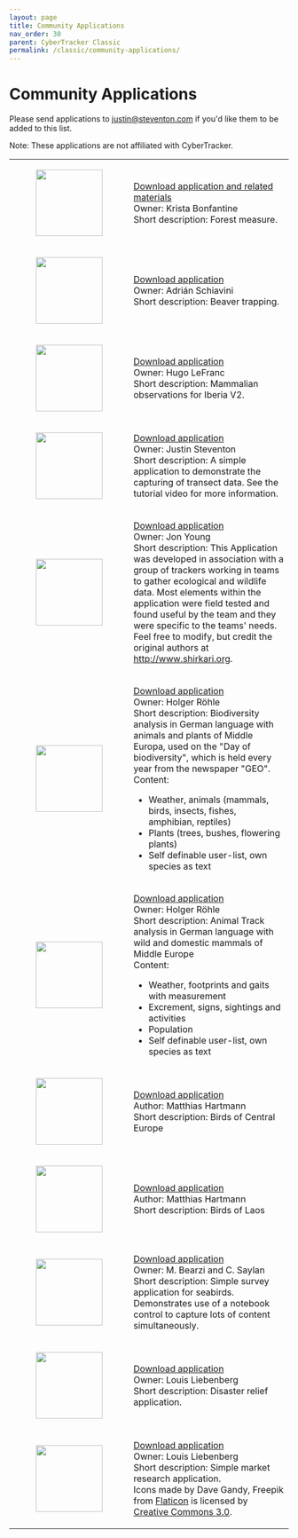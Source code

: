 ```yaml
---
layout: page
title: Community Applications
nav_order: 30
parent: CyberTracker Classic
permalink: /classic/community-applications/
---
```

# Community Applications

Please send applications to justin@steventon.com if you'd like them to
be added to this list.

Note: These applications are not affiliated with CyberTracker.

<table>
<tbody>
<tr class="odd">
<td><figure><img src="{{ site.baseurl }}/assets/classic/ForestMeasure.png" width="120" /></figure></td>
<td><p><a href="{{ site.baseurl }}/assets/classic/ForestMeasure.zip">Download application and related materials</a><br />
Owner: Krista Bonfantine<br />
Short description: Forest measure.</p></td>
</tr>

<tr class="even">
<td><figure><img src="{{ site.baseurl }}/assets/classic/Beaver_trapping_for_eradication.png" width="120" alt="" /></figure></td>
<td><p><a href="{{ site.baseurl }}/assets/classic/Beaver_trapping_for_eradication.CTX">Download application</a><br />
Owner: Adrián Schiavini<br />
Short description: Beaver trapping.</p></td>
</tr>

<tr class="odd">
<td><figure><img src="{{ site.baseurl }}/assets/classic/Observaciones_Mamiferos_Ibericos_V2.png" width="120" alt="" /></figure></td>
<td><p><a href="{{ site.baseurl }}/assets/classic/Observaciones_Mamiferos_Ibericos_V2.CTX">Download application</a><br />
Owner: Hugo LeFranc<br />
Short description: Mammalian observations for Iberia V2.</p></td>
</tr>

<tr class="even">
<td><figure><img src="{{ site.baseurl }}/assets/classic/Transect_Demo.png" width="120" alt="" /></figure></td>
<td><p><a href="{{ site.baseurl }}/assets/classic/Transect_Demo.CTX">Download application</a><br />
Owner: Justin Steventon<br />
Short description: A simple application to demonstrate the capturing of transect data. See the tutorial video for more information.</p></td>
</tr>

<tr class="odd">
<td><figure><img src="{{ site.baseurl }}/assets/classic/Master_Shikari.png" width="120" alt="" /></figure></td>
<td><p><a href="{{ site.baseurl }}/assets/classic/Master_Shikari.CTX">Download application</a><br />
Owner: Jon Young<br />
Short description: This Application was developed in association with a group of trackers working in teams to gather ecological and wildlife data. Most elements within the application were field tested and found useful by the team and they were specific to the teams' needs. Feel free to modify, but credit the original authors at <a href="http://www.shirkari.org">http://www.shirkari.org</a>.</p></td>
</tr>

<tr class="even">
<td><figure><img src="{{ site.baseurl }}/assets/classic/BioKartierung-light_V3.0.1.png" width="120" alt="" /></figure></td>
<td><p><a href="{{ site.baseurl }}/assets/classic/Biokartierung-light_v030002p.CTX">Download application</a><br />
Owner: Holger Röhle<br />
Short description: Biodiversity analysis in German language with animals and plants of Middle Europa, used on the "Day of biodiversity", which is held every year from the newspaper "GEO".<br />
Content:</p>
<ul>
<li>Weather, animals (mammals, birds, insects, fishes, amphibian, reptiles)</li>
<li>Plants (trees, bushes, flowering plants)</li>
<li>Self definable user-list, own species as text</li>
</ul></td>
</tr>

<tr class="odd">
<td><figure><img src="{{ site.baseurl }}/assets/classic/Spurenanalyse-light_V3.0.2.png" width="120" alt="" /></figure></td>
<td><p><a href="{{ site.baseurl }}/assets/classic/Spuren-light_V030003p.CTX">Download application</a><br />
Owner: Holger Röhle<br />
Short description: Animal Track analysis in German language with wild and domestic mammals of Middle Europe<br />
Content:</p>
<ul>
<li>Weather, footprints and gaits with measurement</li>
<li>Excrement, signs, sightings and activities</li>
<li>Population</li>
<li>Self definable user-list, own species as text</li>
</ul></td>
</tr>

<tr class="even">
<td><figure><img src="{{ site.baseurl }}/assets/classic/Birds_of_Central_Europe.png" width="120" alt="" /></figure></td>
<td><p><a href="{{ site.baseurl }}/assets/classic/Birds_of_Central_Europe.CTX">Download application</a><br />
Author: Matthias Hartmann<br />
Short description: Birds of Central Europe<br />
</p></td>
</tr>

<tr class="odd">
<td><figure><img src="{{ site.baseurl }}/assets/classic/Birds_of_Laos.png" width="120" alt="" /></figure></td>
<td><p><a href="{{ site.baseurl }}/assets/classic/Birds_of_Laos.CTX">Download application</a><br />
Author: Matthias Hartmann<br />
Short description: Birds of Laos<br />
</p></td>
</tr>

<tr class="even">
<td><figure><img src="{{ site.baseurl }}/assets/classic/Seabird_Survey.png" width="120" alt="" /></figure></td>
<td><p><a href="{{ site.baseurl }}/assets/classic/Seabird_Survey.CTX">Download application</a><br />
Owner: M. Bearzi and C. Saylan<br />
Short description: Simple survey application for seabirds. Demonstrates use of a notebook control to capture lots of content simultaneously.</p></td>
</tr>

<tr class="odd">
<td><figure><img src="{{ site.baseurl }}/assets/classic/Disaster_Relief_Rapid_Survey.png" width="120" alt="" /></figure></td>
<td><p><a href="{{ site.baseurl }}/assets/classic/Disaster_Relief_Rapid_Survey.CTX">Download application</a><br />
Owner: Louis Liebenberg<br />
Short description: Disaster relief application.</p></td>
</tr>

<tr class="even">
<td><figure><img src="{{ site.baseurl }}/assets/classic/Market_Research_Smiley_Interface.png" width="120" alt="" /></figure></td>
<td><p><a href="{{ site.baseurl }}/assets/classic/Market_Research_Smiley_Interface.CTX">Download application</a><br />
Owner: Louis Liebenberg<br />
Short description: Simple market research application.<br />
Icons made by Dave Gandy, Freepik from <a href="http://www.flaticon.com">Flaticon</a> is licensed by <a href="http://creativecommons.org/licenses/by/3.0/">Creative Commons 3.0</a>.</p></td>
</tr>
</tbody>
</table>
